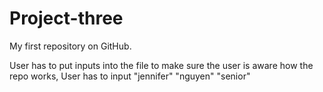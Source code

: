 # Project-three
My first repository on GitHub. 

User has to put inputs into the file to make sure the user is aware how the repo works, 
User has to input "jennifer" "nguyen" "senior"
